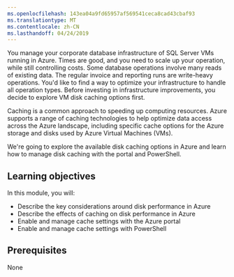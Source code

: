 ```yaml
---
ms.openlocfilehash: 143ea04a9fd65957af569541ceca8cad43cbaf93
ms.translationtype: MT
ms.contentlocale: zh-CN
ms.lasthandoff: 04/24/2019
---
```

You manage your corporate database infrastructure of SQL Server VMs running in Azure. Times are good, and you need to scale up your operation, while still controlling costs. Some database operations involve many reads of existing data. The regular invoice and reporting runs are write-heavy operations. You'd like to find a way to optimize your infrastructure to handle all operation types. Before investing in infrastructure improvements, you decide to explore VM disk caching options first.

Caching is a common approach to speeding up computing resources. Azure supports a range of caching technologies to help optimize data access across the Azure landscape, including specific cache options for the Azure storage and disks used by Azure Virtual Machines (VMs).

We're going to explore the available disk caching options in Azure and learn how to manage disk caching with the portal and PowerShell.

## <a name="learning-objectives"></a>Learning objectives

In this module, you will:

- Describe the key considerations around disk performance in Azure
- Describe the effects of caching on disk performance in Azure
- Enable and manage cache settings with the Azure portal
- Enable and manage cache settings with PowerShell

## <a name="prerequisites"></a>Prerequisites  

None